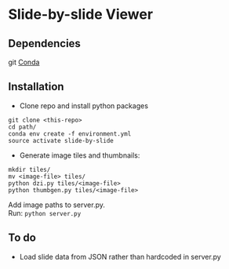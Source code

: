 # Slide-by-slide Viewer

## Dependencies
git
[Conda](http://conda.pydata.org/docs/intro.html)

## Installation
* Clone repo and install python packages
```
git clone <this-repo>
cd path/
conda env create -f environment.yml
source activate slide-by-slide
```
* Generate image tiles and thumbnails:
```
mkdir tiles/
mv <image-file> tiles/
python dzi.py tiles/<image-file>
python thumbgen.py tiles/<image-file>
```
Add image paths to server.py.  
Run: `python server.py`

## To do
* Load slide data from JSON rather than hardcoded in server.py
